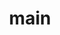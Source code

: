 ---
title: "main"

position: "Студента"
student_name: "Исайчева Данилы Олеговича"
specialization: "Информатика и Вычислительная Техника"
specializationAbbr: "ИВТ"
institute: "Институт Информационных Технологий и Технологического Образования"
instituteAbbr: "ИИТиТО"
university: "Российский Государственный Педагогический Университет имени Александра Ивановича Герцена"
universityAbbr: "РГПУ им. А.И. Герцена"
---
